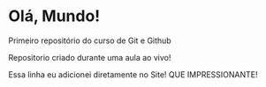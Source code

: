 # Olá, Mundo!
 Primeiro repositório do curso de Git e Github

 Repositorio criado durante uma aula ao vivo!

Essa linha eu adicionei diretamente no Site! QUE IMPRESSIONANTE!
